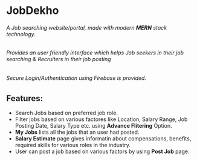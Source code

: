 # **JobDekho**
###### A Job searching website/portal, made with modern **MERN** stack technology.
###### Provides an user friendly interface which helps Job seekers in their job searching & Recruiters in their job posting

###### Secure Login/Authentication using Firebase is provided.

## Features:
- Search Jobs based on preferred job role.
- Filter jobs based on various factores like Location, Salary Range, Job Posting Date, Salary Type etc. using **Advance Flitering** Option.
- **My Jobs** lists all the jobs that an user had posted.
- **Salary Estimate** page gives informatin about compensations, benefits, required skills for various roles in the industry.
- User can post a job based on various factors by using **Post Job** page.


